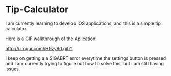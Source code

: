 # Tip-Calculator
I am currently learning to develop iOS applications, and this is a simple tip calculator.

Here is a GIF walkthrough of the Aplication:

http://i.imgur.com/jH9zy8d.gif?1

I keep on getting a a SIGABRT error everytime the settings button is pressed and I am currently trying to figure out how to solve this, but I am still having issues.
